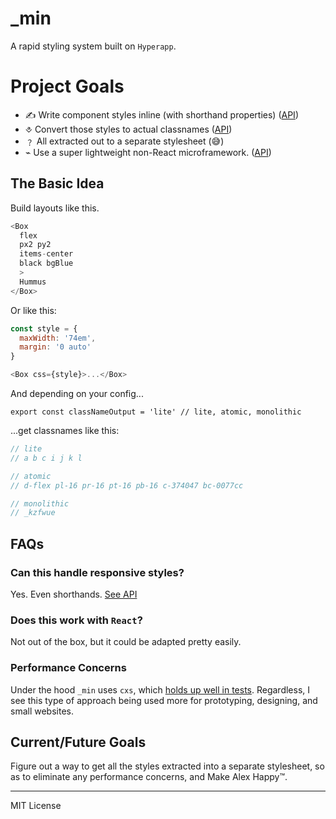 # _min

 A rapid styling system built on `Hyperapp`.

# Project Goals


- ✍ Write component styles inline (with shorthand properties) ([API](http://github.com/jxnblk/understyle.))
- ⎀ Convert those styles to actual classnames ([API](http://github.com/jxnblk/cxs))
- ﹖ All extracted out to a separate stylesheet (😅)
- ⌁ Use a super lightweight non-React microframework. ([API](http://github.com/hyperapp/hyperapp))

## The Basic Idea

Build layouts like this.

```js
<Box 
  flex 
  px2 py2 
  items-center 
  black bgBlue
  >
  Hummus
</Box>
```

Or like this:

```js
const style = {
  maxWidth: '74em',
  margin: '0 auto'
}

<Box css={style}>...</Box>
```

And depending on your config...

```
export const classNameOutput = 'lite' // lite, atomic, monolithic
```


...get classnames like this: 

```js
// lite
// a b c i j k l

// atomic  
// d-flex pl-16 pr-16 pt-16 pb-16 c-374047 bc-0077cc

// monolithic
// _kzfwue
```


## FAQs

### Can this handle responsive styles?

Yes. Even shorthands. [See API](https://github.com/jxnblk/understyle#responsive-styles)

### Does this work with `React`?

Not out of the box, but it could be adapted pretty easily.

### Performance Concerns

Under the hood `_min` uses `cxs`, which [holds up well in tests](https://engineering.hellofresh.com/the-css-in-js-battle-89c34a7a83ea). Regardless, 
I see this type of approach being used more for prototyping, designing, and small websites.
 

## Current/Future Goals

Figure out a way to get all the styles extracted into a separate stylesheet, so
as to eliminate any performance concerns, and Make Alex Happy™.


--- 

MIT License
